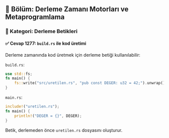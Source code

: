 ## 📘 Bölüm: Derleme Zamanı Motorları ve Metaprogramlama
### 🔹 Kategori: Derleme Betikleri
#### ✅ Cevap 1277: `build.rs` ile kod üretimi

Derleme zamanında kod üretmek için derleme betiği kullanılabilir:

`build.rs`:
```rust
use std::fs;
fn main() {
    fs::write("src/uretilen.rs", "pub const DEGER: u32 = 42;").unwrap();
}
```

`main.rs`:
```rust
include!("uretilen.rs");
fn main() {
    println!("DEGER = {}", DEGER);
}
```

Betik, derlemeden önce `uretilen.rs` dosyasını oluşturur.

